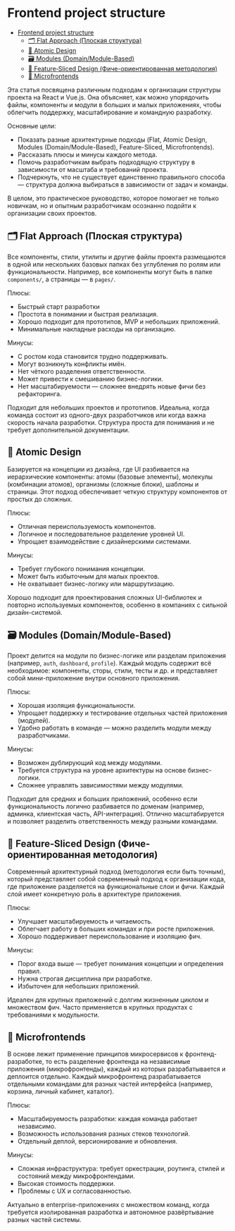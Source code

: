 # Frontend project structure

<!-- TOC -->
* [Frontend project structure](#frontend-project-structure)
  * [🗂️ Flat Approach (Плоская структура)](#-flat-approach-плоская-структура)
  * [🧩 Atomic Design](#-atomic-design)
  * [🗃️ Modules (Domain/Module-Based)](#-modules-domainmodule-based)
  * [🍰 Feature‑Sliced Design (Фиче-ориентированная методология)](#-featuresliced-design-фиче-ориентированная-методология)
  * [🧩 Microfrontends](#-microfrontends)
<!-- TOC -->

Эта статья посвящена различным подходам к организации структуры проекта на React и Vue.js.
Она объясняет, как можно упорядочить файлы, компоненты и модули в больших и малых приложениях, чтобы облегчить поддержку, масштабирование и командную разработку.

Основные цели:

- Показать разные архитектурные подходы (Flat, Atomic Design, Modules (Domain/Module-Based), Feature-Sliced, Microfrontends).
- Рассказать плюсы и минусы каждого метода.
- Помочь разработчикам выбрать подходящую структуру в зависимости от масштаба и требований проекта.
- Подчеркнуть, что не существует единственно правильного способа — структура должна выбираться в зависимости от задач и команды.

В целом, это практическое руководство, которое помогает не только новичкам, но и опытным разработчикам осознанно подойти к организации своих проектов.


## 🗂️ Flat Approach (Плоская структура)

Все компоненты, стили, утилиты и другие файлы проекта размещаются в одной или нескольких базовых папках без углубления по ролям или функциональности. 
Например, все компоненты могут быть в папке `components/`, а страницы — в `pages/`.

Плюсы:
- Быстрый старт разработки
- Простота в понимании и быстрая реализация.
- Хорошо подходит для прототипов, MVP и небольших приложений.
- Минимальные накладные расходы на организацию.

Минусы:
- С ростом кода становится трудно поддерживать.
- Могут возникнуть конфликты имён.
- Нет чёткого разделения ответственности.
- Может привести к смешиванию бизнес-логики.
- Нет масштабируемости — сложнее внедрять новые фичи без рефакторинга.

Подходит для небольших проектов и прототипов. Идеальна, когда команда состоит из одного-двух разработчиков или когда важна скорость начала разработки. Структура проста для понимания и не требует дополнительной документации.

## 🧩 Atomic Design

Базируется на концепции из дизайна, где UI разбивается на иерархические компоненты: атомы (базовые элементы), молекулы (комбинации атомов), организмы (сложные блоки), шаблоны и страницы.
Этот подход обеспечивает четкую структуру компонентов от простых до сложных.

Плюсы:
 
- Отличная переиспользуемость компонентов.
- Логичное и последовательное разделение уровней UI.
- Упрощает взаимодействие с дизайнерскими системами.

Минусы:

- Требует глубокого понимания концепции.
- Может быть избыточным для малых проектов.
- Не охватывает бизнес-логику или маршрутизацию.


Хорошо подходит для проектирования сложных UI-библиотек и повторно используемых компонентов, особенно в компаниях с сильной дизайн-системой.

## 🗃️ Modules (Domain/Module-Based)

Проект делится на модули по бизнес-логике или разделам приложения (например, `auth`, `dashboard`, `profile`).
Каждый модуль содержит всё необходимое: компоненты, сторы, стили, тесты и др. и представляет собой мини-приложение внутри основного приложения.

Плюсы:

- Хорошая изоляция функциональности.
- Упрощает поддержку и тестирование отдельных частей приложения (модулей).
- Удобно работать в команде — можно разделить модули между разработчиками.

Минусы:

- Возможен дублирующий код между модулями.
- Требуется структура на уровне архитектуры на основе бизнес-логики.
- Сложнее управлять зависимостями между модулями.

Подходит для средних и больших приложений, особенно если функциональность логично разбивается по доменам (например, админка, клиентская часть, API-интеграция).
Отлично масштабируется и позволяет разделить ответственность между разными командами.

## 🍰 Feature‑Sliced Design (Фиче-ориентированная методология)

Современный архитектурный подход (методология если быть точным), который  представляет собой современный подход к организации кода, где приложение разделяется на функциональные слои и фичи.
Каждый слой имеет конкретную роль в архитектуре приложения.

Плюсы:

- Улучшает масштабируемость и читаемость.
- Облегчает работу в больших командах и при росте приложения.
- Хорошо поддерживает переиспользование и изоляцию фич.

Минусы:

- Порог входа выше — требует понимания концепции и определения правил.
- Нужна строгая дисциплина при разработке.
- Избыточен для небольших приложений.

Идеален для крупных приложений с долгим жизненным циклом и множеством фич.
Часто применяется в крупных продуктах с требованиями к модульности.

## 🧩 Microfrontends

В основе лежит применение принципов микросервисов к фронтенд-разработке, 
то есть разделение фронтенда на независимые приложения (микрофронтенды), каждый из которых разрабатывается и деплоится отдельно.
Каждый микрофронтенд разрабатывается отдельными командами для разных частей интерфейса (например, корзина, личный кабинет, каталог).

Плюсы:

- Масштабируемость разработки: каждая команда работает независимо.
- Возможность использования разных стеков технологий.
- Отдельный деплой, версионирование и обновления.

Минусы:

- Сложная инфраструктура: требует оркестрации, роутинга, стилей и состояний между микрофронтендами.
- Высокая стоимость поддержки.
- Проблемы с UX и согласованностью.

Актуально в enterprise-приложениях с множеством команд, когда требуется изолированная разработка и автономное развёртывание разных частей системы.